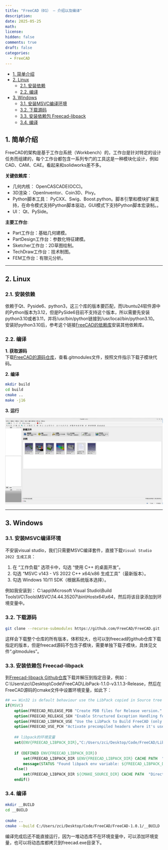 ```yaml
---
title: "FreeCAD（01） — 介绍以及编译"
description: 
date: 2025-05-25
math: 
license: 
hidden: false
comments: true
draft: false
categories:
  - FreeCAD
---
```



- [1. 简单介绍](#1-简单介绍)
- [2. Linux](#2-linux)
  - [2.1. 安装依赖](#21-安装依赖)
  - [2.2. 编译](#22-编译)
- [3. Windows](#3-windows)
  - [3.1. 安装MSVC编译环境](#31-安装msvc编译环境)
  - [3.2. 下载源码](#32-下载源码)
  - [3.3. 安装依赖包 Freecad-libpack](#33-安装依赖包-freecad-libpack)
  - [3.4. 编译](#34-编译)


## 1. 简单介绍
FreeCAD的架构是基于工作台系统（Workbench）的，工作台是针对特定的设计任务而组建的，每个工作台都包含一系列专门的工具这是一种模块化设计，例如CAD、CAM、CAE。看起来和solidworks差不多。  


**关键依赖库**：  
- 几何内核： OpenCASCADE(OCC)。  
- 3D渲染： OpenInventor、Coin3D、Pivy。 
- Python脚本工具： PyCXX、Swig、Boost.python。脚本引擎和模块扩展支持，在命令模式支持Python脚本驱动，GUI模式下支持Python脚本宏录制。。  
- UI： Qt、PySide。  


**主要工作台**:  
- Part工作台：基础几何建模。   
- PartDesign工作台：参数化特征建模。   
- Sketcher工作台：2D草图绘制。   
- TechDraw工作台：技术制图。   
- FEM工作台：有限元分析。   


---


## 2. Linux
### 2.1. 安装依赖
依赖于Qt、Pyside6、python3，这三个库的版本要匹配，而Ubuntu24软件源中的Python版本为3.12，但是PySide6目前不支持这个版本，所以需要先安装python3.10或者3.11，并将/usr/bin/python链接到/usr/local/bin/python3.10。   
安装好python3.10后，参考这个链接[FreeCAD的依赖库](https://wiki.freecad.org/Compile_on_Linux)安装其他依赖库。      

### 2.2. 编译
**1. 获取源码**      
下载[FreeCAD的源码仓库](https://github.com/FreeCAD/FreeCAD)，查看.gitmodules文件，按照文件指示下载子模块代码。     

**2. 编译**    
```bash
mkdir build
cd build  
cmake ..
make -j16
```

**3. 运行**    

![](image.png)   




---




## 3. Windows
### 3.1. 安装MSVC编译环境
不安装visual studio，我们只需要MSVC编译套件，直接下载`Visual Studio 2022 生成工具`：   
1. 在 “工作负载” 选项卡中，勾选 “使用 C++ 的桌面开发”。  
2. 勾选 “MSVC v143 - VS 2022 C++ x64/x86 生成工具”（最新版本）。  
3. 勾选 Windows 10/11 SDK（根据系统版本选择）。

例如我安装到： C:\app\Microsoft Visual Studio\Build Tools\VC\Tools\MSVC\14.44.35207\bin\Hostx64\x64，然后将该目录添加到环境变量中。    


### 3.2. 下载源码
```bash
git clone --recurse-submodules https://github.com/FreeCAD/FreeCAD.git
```
这样会下载整个仓库的所有版本，体积较大，也可以到freecad的github仓库下载指定的版本，但是freecad源码不包含子模块，需要单独下载子模块，具体见文件“.gitmodules”。  


### 3.3. 安装依赖包 Freecad-libpack
到[Freecad-libpack Github仓库](https://github.com/FreeCAD/FreeCAD-LibPack)下载并解压到指定目录，例如： C:\Users\zci\Desktop\Code\FreeCAD\LibPack-1.1.0-v3.1.1.3-Release，然后在FreeCAD源码的cmake文件中设置环境变量，如此下：  
```cmake
## == Win32 is default behaviour use the LibPack copied in Source tree ==========
if(MSVC)
    option(FREECAD_RELEASE_PDB "Create PDB files for Release version." ON)
    option(FREECAD_RELEASE_SEH "Enable Structured Exception Handling for Release version." ON)
    option(FREECAD_LIBPACK_USE "Use the LibPack to Build FreeCAD (only Win32 so far)." ON)
    option(FREECAD_USE_PCH "Activate precompiled headers where it's used." ON)
    
    ## libpack的环境变量
    set(ENV{FREECAD_LIBPACK_DIR},"C:/Users/zci/Desktop/Code/FreeCAD/LibPack-1.1.0-v3.1.1.3-Release") 

    if (DEFINED ENV{FREECAD_LIBPACK_DIR})
        set(FREECAD_LIBPACK_DIR $ENV{FREECAD_LIBPACK_DIR} CACHE PATH  "Directory of the FreeCAD LibPack")
        message(STATUS "Found libpack env variable: ${FREECAD_LIBPACK_DIR}")
    else()
        set(FREECAD_LIBPACK_DIR ${CMAKE_SOURCE_DIR} CACHE PATH  "Directory of the FreeCAD LibPack")
    endif()
```

### 3.4. 编译
```bash
mkdir __BUILD
cd __BUILD

cmake ..
cmake --build C:/Users/zci/Desktop/Code/FreeCAD/FreeCAD-1.0.1/__BUILD  --parallel -j16   --config Release
```
编译完成后还不能直接运行，因为一堆动态库不在环境变量中，可以添加环境变量，也可以将动态库都拷贝到freecad.exe目录下。



